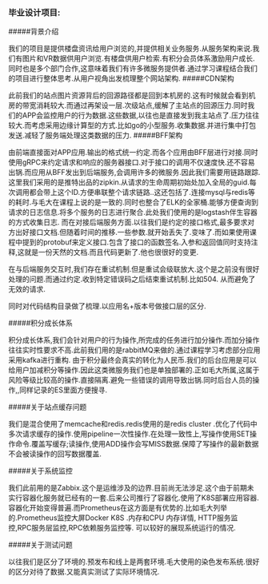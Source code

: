 ### 毕业设计项目:
#####背景介绍

我们的项目是提供楼盘资讯给用户浏览的,并提供相关业务服务.从服务架构来说.我们有图片和VR数据供用户浏览.有楼盘供用户检索.有积分会员体系激励用户成长.同时也是多个部门合作,这意味着我们有许多微服务提供者.通过学习课程结合我们的项目进行整体思考.从用户视角出发梳理整个网站架构.
#####CDN架构

此前我们的站点图片资源背后的回源路径都是回到本机房的.这有时候就会看到机房的带宽消耗较大.而通过再架设一层.次级站点,缓解了主站点的回源压力.同时我们的APP会监控用户的行为数据.这些数据,以往也是直接发到我主站点了.压力往往较大.而考虑采用边缘计算型的方式.比如go的小型服务.收集数据.并进行集中打包发送.减轻了服务端处理这类数据的压力.
#####BFF架构

由前端直接面对APP应用.输出的格式统一约定.而各个应用由BFF层进行对接.同时使用gRPC来约定请求和响应的服务器接口.对于接口的调用不仅速度快.还不容易出锅.而应用从BFF发出到后端服务,会调用许多的微服务.因此我们需要用链路跟踪.这里我们采用的是推特出品的zipkin.从请求的生命周期初始处加入全局的guid.每次调用都会带上这个ID.方便串联整个请求链路..这还包括了.连接mysql与redis等的耗时.与毛大在课程上说的是一致的.同时也整合了ELK的全家桶.能够方便查询到请求的日志信息.将多个服务的日志进行聚合.此处我们使用的是logstash伴生容器的方式收集日志. 
而在对接后端服务方面.以往我们是约定的接口格式,最多要求对方出好接口文档.但随着时间的推移.一些参数.就开始丢失了.变味了.而如果使用课程中提到的protobuf来定义接口.包含了接口的函数签名.入参和返回值同时支持注释,这就是一份天然的文档.而且代码更新了.他也很很好的变更.

在与后端服务交互时,我们存在重试机制.但是重试会级联放大.这个是之前没有很好处理的问题.而通过约定.收到特定错误码之后结束重试机制.比如504. 从而避免了无效的请求.

同时对代码结构目录做了梳理.以应用名+版本号做接口层的区分.

#####积分成长体系

积分成长体系,我们会针对用户的行为操作,所完成的任务进行加分操作.而加分操作往往实时性要求不高.此前我们用的是rabbitMQ来做的.通过课程学习考虑部分应用采用kafka进行重构.
由于积分最终会真实的转化为人民币.我们的后台应用是可以给用户加减积分等操作.因此这类微服务我们也是单独部署的.正如毛大所属,这属于风险等级比较高的操作.直接隔离.避免一些错误的调用导致出锅.同时后台人员的操作,,同样记录的ES里面方便搜寻.

#####关于站点缓存问题

我们是混合使用了memcache和redis.redis使用的是redis cluster .优化了代码中多次请求缓存的操作.使用pipeline一次性操作.在处理一致性上,写操作使用SET操作命令.覆盖写缓存;读操作,使用ADD操作会写MISS数据.保障了写操作的最新数据不会被读操作的回写数据覆盖.

#####关于系统监控

我们此前用的是Zabbix.这个是运维涉及的边界.目前尚无法涉足.这个由于前期未实行容器化服务就已经有的一套.后来公司推行了容器化.使用了K8S部署应用容器.容器化开始变得普遍.而Prometheus在这方面是有优势的.比如毛大列举的.Prometheus监控大屏Docker K8S .内存和CPU 内存详情, HTTP服务监控,RPC服务层监控,RPC依赖服务监控等. 可以较好的展现系统运行的情况.

#####关于测试问题

以往我们是区分了环境的.预发布和线上是两套环境.毛大使用的染色发布系统.很好的区分对待了数据.又能真实测试了实际环境情况.
